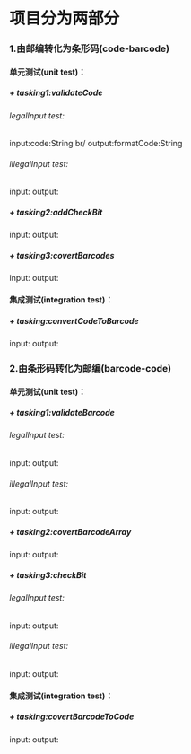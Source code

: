 # 项目分为两部分
### 1.由邮编转化为条形码(code-barcode)

#### 单元测试(unit test)：
##### + tasking1:validateCode
###### legalInput test:
input:code:String br/
output:formatCode:String
###### illegalInput test:
input:
output:
##### + tasking2:addCheckBit
input:
output:
##### + tasking3:covertBarcodes
input:
output:

#### 集成测试(integration test)：
##### + tasking:convertCodeToBarcode
input:
output:

### 2.由条形码转化为邮编(barcode-code)

#### 单元测试(unit test)：

##### + tasking1:validateBarcode
###### legalInput test:
input:
output:
###### illegalInput test:
input:
output:
##### + tasking2:covertBarcodeArray
input:
output:
##### + tasking3:checkBit
###### legalInput test:
input:
output:
###### illegalInput test:
input:
output:

#### 集成测试(integration test)：
##### + tasking:covertBarcodeToCode
input:
output:



